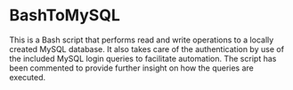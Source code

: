 # BashToMySQL
This is a Bash script that performs read and write operations to a locally created MySQL database. It also takes care of the authentication by use of the included MySQL login queries to facilitate automation. The script has been commented to provide further insight on how the queries are executed.
